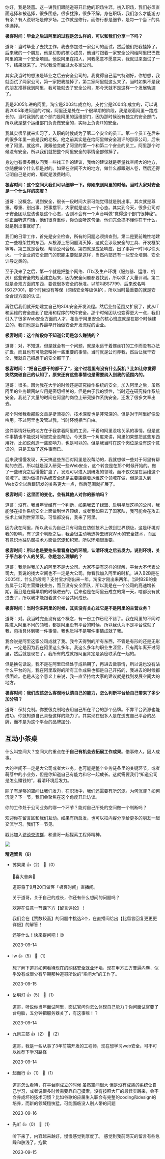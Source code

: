 你好，我是晓蕾。这一讲我们跟随道哥开启他的职场生涯。初入职场，我们必须直面选择和被选择，很多困惑，很多犹豫，很多不解。身在职场，我们怎么才能游刃有余？有人说职场是修罗场，工作就是修行，而修行都是细节，是每一个当下的具体选择。

**极客时间：毕业之后进阿里的过程是怎么样的，可以和我们分享一下吗？**

道哥：当时毕业了去找工作，我去参加过一家公司的面试，然后他们把我挂掉了。后来我的一个朋友，他是幻影的核心成员，他当时跟着一家安全公司给阿里巴巴做阿里的第一个安全项目。他说阿里在招人，问我愿意不愿意来，我就过来面试了一下，结果就来了。所以我没有面过太多家公司。

其实我当时的想法是毕业之后去安全公司的。我觉得自己运气特别好，你想想，我就面试了两家公司，第一家把我挂掉了，第二家阿里就这么来了。当时如果不是我的朋友推荐我到阿里，我可能就去了安全公司，那今天就不是这样一个发展轨迹了。

我是2005年进的阿里，淘宝是2003年成立的，支付宝是2004年成立的，可以说我2005年进阿里的时候，阿里还是处在一个很早期的阶段，我是跟着阿里一路成长的。当时我到的这个部门是阿里的运维部门，因为那时候没有独立的安全部门，所以我是整个运维部门负责做安全的，实际上负责IT的安全。

我其实很早就来实习了，入职的时候成为了第二个安全的员工。第一个员工在后来的很多年里一直是我的老板。他之前其实是在给阿里做安全测评的那家公司，后来来了阿里。就这样，我跟他变成了阿里的第一个和第二个安全的员工。阿里那个时候没有安全，所以我们就把整个阿里安全的事情全部做掉了。

身边也有很多朋友问我一些找工作的建议，我给的建议就是尽量找空间大的地方，你随便做个什么都是对的。如果在空间不大的地方，做什么都跟别人卷，然后还得证明自己是对的，那就是浪费时间。

**极客时间：这个空间大我们可以细聊一下。你刚来到阿里的时候，当时大家对安全是一个什么样的态度？**

道哥：没概念。说到安全，很长一段时间大家可能觉得就是别出事，其次就是尊重。尊重、别出事、把事摆平，大家就是这么一个心态。其实到今天，很多公司对于安全团队应该也是这个心态，否则不会有一个声音叫做“觉得这个部门很神秘”。你正面听这句话，他们很尊重你，你负面听这句话，他们完全搞不懂你在干什么，就是别出事就好了。

我们的日常工作，首先是安全检查，所有的问题必须排查到。第二是要前瞻性地建立一些框架性的东西，从根源上把问题消灭掉，这就会涉及安全的工具、开发框架等等。第三就是合规，帮助公司合规。第四就是应急响应，出了事第一时间尽快灭火。一个企业的安全部门的职能主要就是这样，当然内部还有一些安全培训、安全训导之类的。

至于我来了之后，第一个就是把整个网络、IT以及生产环境（服务器、运维、机房）这些安全的规范建立起来，因为安全问题都要找到，所以做了大量评测。第二就是合规方面的东西，要做很多安全的标准。以前叫BS7799，后来改名叫ISO27001，那个时候没有等保（网络安全等级保护），所以当时最重要的就是安全合规方面的认证。

再往后我们就开始建立自己的SDL安全开发流程。然后业务范围又扩展了，就从IT和运维的安全走到了应用和程序的软件安全。那个时候团队也变得更大一点，我们引入了很多Web安全方面的人才，相当于阿里安全的核心班底就是在那个时候建立的。我们也是业界最早开始做安全开发流程的企业。

**极客时间：这个阶段你不知道公司是怎么赚钱的？**

道哥：对，不知道。但是就会有一个问题，就是永远干着螺丝钉的工作而没有办法扩盘，而且也有可能忽略掉一些重要的事情。当时就是公司养我，然后让我干安全，我就自己把想干的安全都干了。

**极客时间：“把自己想干的都干了”，这个过程里有没有什么契机？比如让你觉得突然突破自己的认知了，原来还有这些事情也是需要纳入到我的范围内的。**

道哥：很多。因为我在大学的时候还是研究操作系统的安全，加入阿里之后，虽然阿里的业务跟网站应用是密切相关的，但是由于我的惯性，当时还在研究操作系统安全。我花了大量的时间在阿里的岗位上研究操作系统安全，还发了很多文章出去。

那个时候我看那些文章是挺漂亮的，技术深度也是非常深的。但是对于阿里好像没啥用。不过阿里也没管过我，当时环境相当自由。

这件事情好玩的地方在于我拿着阿里的工资，干着和阿里没啥关系的事情。但是这件事情也不能说对阿里完全没帮助，今天换一个角度来讲，阿里如果想把这些东西用好，比如说创造一些影响力，也是可以的。但是我当时在这个岗位是没有这个意识的，只是去做了这件事而已。

后来我慢慢发现，天天搞这些东西对阿里是没帮助的，我就想做一些对于阿里有帮助的东西。所以就是深入研究一些Web安全，这个转变是在那个时候开始的。做了一些研究之后慢慢扩盘了，发现可以进入到研发的领域，而不仅仅是在运维这个领域了。因为做操作系统安全还是主要围绕着运维这个领域在做，但是进入到Web安全以后跟研发的关系更大一点，然后范围就扩展了。

**极客时间：这里面的变化，会有其他人对你的影响吗？**

道哥：没有。我当年曾经有一个判断，如果我去了绿盟、启明星辰这样的公司，我能够在操作系统安全上面做到世界顶级，或者我如果去了国家队，我可能会在攻击技术上做到世界顶级。可惜都没有，我来了阿里。

因为我在阿里，所以我认为自己只有可能在防御技术上做到世界顶级，这是环境对我的影响。有了这个判断之后，我会很主动地选择去研究Web的安全技术，而且有意识地往防御技术方面做沉淀和积累。所以环境很重要。

**极客时间：所以也是要抬头看看身边的环境，认清环境之后去发力。说到环境，关于平台和个人的关系，你是怎么理解的？**

道哥：我觉得我加入的阿里不是大公司。大家不要有这样的误解，平台大不代表公司大，我说的找大空间也不一定是大公司。你看我加入阿里的时机，进入B2B是在2005年，什么阶段呢？支付宝才刚出来一年，淘宝才刚出来两年。当时B2B的业务属于公司主营赚钱业务，而且没有安全团队，所以我是在一个公司的高速增长期，而且是在偏早期的时候进去的。后来也是在阿里云成立的第一天，啥都没有就进去了，所以我才能跟着这个平台共同成长。

**极客时间：当时你来阿里的时候，其实没有关心过它是不是阿里的主营业务？**

道哥：对。我当时完全没有这个概念，有一份工作已经不错了。我在阿里的不同时期进入阿里不同的领域，都是阿里没有平台的时候，所以我认为不是平台成就了我，包括具体到哪一件事情，我也觉得不是哪件事情成就了我。

我会说是阿里这家公司成就了我。我今天得到的所有东西，不管是有形的还是无形的，一定是因为我在阿里这么多年。我这么多年的职业生涯里，只有两年离开过阿里，然后就是现在了。我所有的成就跟阿里肯定是紧密联系在一起的。

但是换句话说，我不是在阿里已经处于成熟期了，再进去做事情，所以说也没有沾什么平台的光，我在阿里取得的所有工作成果也都是自己开拓的，我进去的时候都很困难。也是从这个意义上来说，我一直坚持给大家的建议就是找到发展空间大的地方。

**极客时间：我们应该怎么客观地认清自己的能力，怎么判断平台给自己带来了多少加分项？**

道哥：保持克制。你要很克制地去用自己所在平台的那个品牌。不靠平台资源也能成功，你就知道自己具备这样的能力了。其实现在很多人是在透支自己平台的品牌，而不是为这个平台的品牌加分。

## 互动小茶桌

什么叫空间大？空间大的重点在于**自己有机会去拓展工作成果**。借事修人，因人成事。

大的空间不一定是大公司或者大业务，也可能是整个业务链条里的关键环节，或者萌芽中的小业务，但是你知道自己有能力和它一起成长。这就需要我们“知道公司是怎么赚钱的”，看清环境后发力。

除了有足够的空间让我们发力，在职场中，我们还需要有所沉淀。为何沉淀？如何沉淀？下一节，我们会聚焦在这个角度开启访谈。

你的工作处于公司业务的哪一个环节？能对自己所处的空间做一个判断吗？

欢迎你在留言区和我们互动。如果有所启发，也可以把内容分享给更多的朋友一起交流学习。我们下一节见。

戳此加入[访谈交流群](http://jinshuju.net/f/ZCfcCK)，和道哥一起探索工程师精神。

![](https://static001.geekbang.org/resource/image/3e/31/3eec3f4c47de28a02fd1313d3b55b931.jpg?wh=4096x1714)
<div><strong>精选留言（6）</strong></div><ul>
<li><span>苏果果</span> 👍（2） 💬（0）<p>🎉喜大普奔🎉 

道哥将于9月20日做客「极客时间」直播间。

 关于道哥，关于自己的成长，你还有什么想问的问题吗？

 欢迎在任意一节课下方【留言评论】！ 

我们会在【赞数较高】的问题中挑选3个，在直播间给出【比留言回复更更更详细】的解答！ 

还等什么！快来提问吧！😉</p>2023-09-14</li><br/><li><span>lw</span> 👍（5） 💬（1）<p>想了解下道哥如何看待现在的网络安全就业环境，现在甲方乙方普遍内卷，似乎没有或很少有早期那种道哥所说的“空间大”的工作了。</p>2023-09-15</li><br/><li><span>岳明灯</span> 👍（5） 💬（1）<p>道哥，听说你当年面试阿里，面试官问你怎么体现自己能力？你问面试官要了台电脑，五分钟把服务器关了，有这事嘛！？</p>2023-09-14</li><br/><li><span>九泉三部</span> 👍（2） 💬（2）<p>道哥，我是一名从事了3年前端开发的工程师，现在想学习web安全，可不可以推荐下学习路径</p>2023-09-14</li><br/><li><span>起而行</span> 👍（1） 💬（1）<p>道哥怎么看待，在平台刚成立的时候 虽然空间很大 但是没有成熟的系统让自己学习，或者说很多时候需要靠自己摸索，没有按照大厂的最佳实践来，会不会养成坏的技术习惯？比如谷歌的应届生入职会有完整的coding和design的培养，而新的领域糙快猛，可能面临没人别人带的问题</p>2023-09-16</li><br/><li><span>先听</span> 👍（0） 💬（1）<p>听下来了，内容越来越好，慢慢感觉到厚度了。
感觉到我前两天的留言有些急躁和肤浅了。抱歉</p>2023-09-15</li><br/>
</ul>